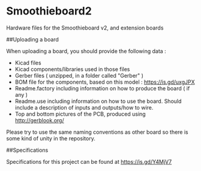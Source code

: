 # Smoothieboard2
Hardware files for the Smoothieboard v2, and extension boards

##Uploading a board

When uploading a board, you should provide the following data :
* Kicad files
* Kicad components/libraries used in those files
* Gerber files ( unzipped, in a folder called "Gerber" )
* BOM file for the components, based on this model : https://is.gd/uxgJPX
* Readme.factory including information on how to produce the board ( if any )
* Readme.use including information on how to use the board. Should include a description of inputs and outputs/how to wire.
* Top and bottom pictures of the PCB, produced using http://gerblook.org/

Please try to use the same naming conventions as other board so there is some kind of unity in the repository.

##Specifications

Specifications for this project can be found at https://is.gd/Y4MjV7
